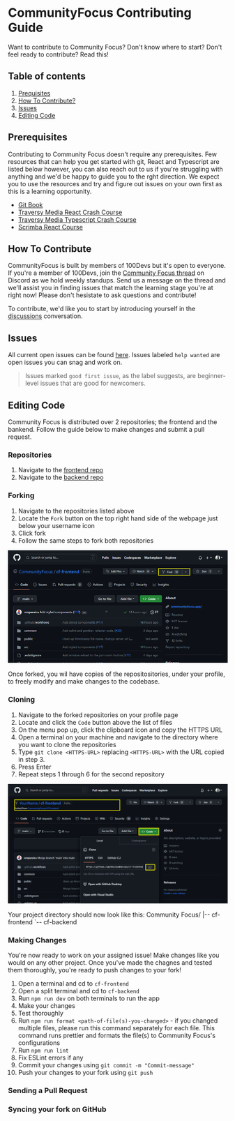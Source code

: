 # CommunityFocus Contributing Guide

Want to contribute to Community Focus? Don't know where to start? Don't feel ready to contribute? Read this!

## Table of contents

1. [Prequisites](#prerequisites)
2. [How To Contribute?](#how-to-contribute)
3. [Issues](#issues)
4. [Editing Code](#editing-code)

## Prerequisites

Contributing to Community Focus doesn't require any prerequisites. Few resources that can help you get started with git, React and Typescript are listed below however, you can also reach out to us if you're struggling with anything and we'd be happy to guide you to the rght direction. We expect you to use the resources and try and figure out issues on your own first as this is a learning opportunity.

- [Git Book](https://git-scm.com/book/en/v2)
- [Traversy Media React Crash Course](https://youtu.be/w7ejDZ8SWv8)
- [Traversy Media Typescript Crash Course](https://www.youtube.com/watch?v=BCg4U1FzODs)
- [Scrimba React Course](https://scrimba.com/learn/learnreact)

## How To Contribute

CommunityFocus is built by members of 100Devs but it's open to everyone. If you're a member of 100Devs, join the [Community Focus thread](https://discord.com/channels/735923219315425401/1105270039956951170) on Discord as we hold weekly standups. Send us a message on the thread and we'll assist you in finding issues that match the learning stage you're at right now! Please don't hesistate to ask questions and contribute!

To contribute, we'd like you to start by introducing yourself in the [discussions](https://github.com/orgs/CommunityFocus/discussions/24) conversation.

## Issues

All current open issues can be found [here](https://github.com/CommunityFocus/CommunityFocus/issues). Issues labeled `help wanted` are open issues you can snag and work on.

> Issues marked `good first issue`, as the label suggests, are beginner-level issues that are good for newcomers.

## Editing Code

Community Focus is distributed over 2 repositories; the frontend and the bankend. Follow the guide below to make changes and submit a pull request.

### Repositories
1. Navigate to the [frontend repo](https://github.com/CommunityFocus/cf-frontend)
2. Navigate to the [backend repo](https://github.com/CommunityFocus/cf-backend)

### Forking

1. Navigate to the repositories listed above
2. Locate the `Fork` button on the top right hand side of the webpage just below your username icon
3. Click fork
4. Follow the same steps to fork both repositories

![Screenshot of directions to fork](assets/fork-button.PNG)

Once forked, you wil have copies of the repositositories, under your profile, to freely modify and make changes to the codebase.

### Cloning

1. Navigate to the forked repositories on your profile page
2. Locate and click the `Code` button above the list of files
3. On the menu pop up, click the clipboard icon and copy the HTTPS URL
4. Open a terminal on your machine and navigate to the directory where you want to clone the repositories
5. Type `git clone <HTTPS-URL>` replacing `<HTTPS-URL>` with the URL copied in step 3.
6. Press Enter
7. Repeat steps 1 through 6 for the second repository

![Screenshot of directions to clone](assets/code-button.PNG)

Your project directory should now look like this:
Community Focus/
|-- cf-frontend
`-- cf-backend

### Making Changes

You're now ready to work on your assigned issue! Make changes like you would on any other project. Once you've made the chagnes and tested them thoroughly, you're ready to push changes to your fork!

1. Open a terminal and cd to `cf-frontend`
2. Open a split terminal and cd to `cf-backend`
3. Run `npm run dev` on both terminals to run the app
4. Make your changes
5. Test thoroughly
6. Run `npm run format <path-of-file(s)-you-changed>` - if you changed multiple files, please run this command separately for each file. This command runs prettier and formats the file(s) to Community Focus's configurations
7. Run `npm run lint`
8. Fix ESLint errors if any
9. Commit your changes using `git commit -m "Commit-message"`
10. Push your changes to your fork using `git push`

### Sending a Pull Request


### Syncing your fork on GitHub
